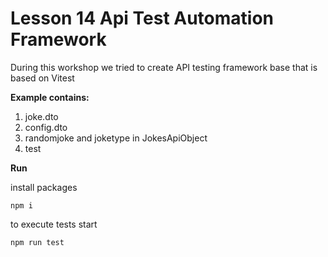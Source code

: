 # Lesson 14 Api Test Automation Framework
During this workshop we tried to create API testing framework base that is based on Vitest

**Example contains:**

1. joke.dto
2. config.dto
3. randomjoke and joketype in JokesApiObject
4. test

**Run**

install packages
```
npm i
```

to execute tests start 
```
npm run test
```